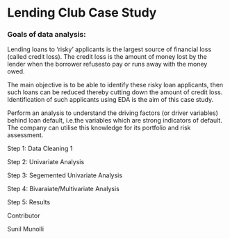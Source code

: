 # Lending Club Case Study

### Goals of data analysis:
Lending loans to ‘risky’ applicants is the largest source of financial loss
(called credit loss). The credit loss is the amount of money lost by the lender 
when the borrower refusesto pay or runs away with the money owed.  

The main objective is to be able to identify these risky loan applicants, 
then such loans can be reduced thereby cutting down the amount of credit loss. 
Identification of such applicants using EDA is the aim of this case study.   

Perform an analysis to understand the driving factors (or driver variables)
behind loan default, i.e.the variables which are strong indicators of default.  
The company can utilise this knowledge for its portfolio and risk assessment. 

Step 1: Data Cleaning 1

Step 2: Univariate Analysis

Step 3: Segemented Univariate Analysis

Step 4: Bivaraiate/Multivariate Analysis

Step 5: Results

Contributor

Sunil Munolli
